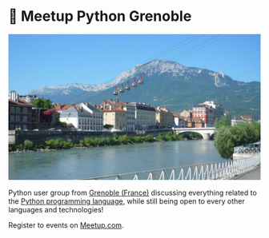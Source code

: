 # 🐍 Meetup Python Grenoble

![Banner](content/static/banner.jpeg)

Python user group from [Grenoble (France)](https://www.grenoble.fr) discussing
everything related to the [Python programming language](https://www.python.org),
while still being open to every other languages and technologies!

Register to events on [Meetup.com](https://www.meetup.com/fr-FR/groupe-dutilisateurs-python-grenoble/).
